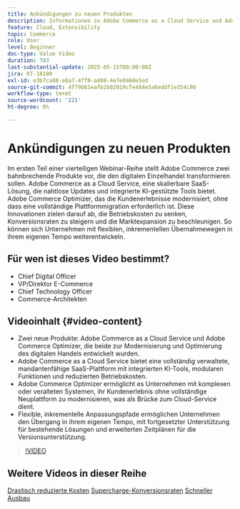 ```yaml
---
title: Ankündigungen zu neuen Produkten
description: Informationen zu Adobe Commerce as a Cloud Service und Adobe Commerce Optimizer.
feature: Cloud, Extensibility
topic: Commerce
role: User
level: Beginner
doc-type: Value Video
duration: 783
last-substantial-update: 2025-05-15T00:00:00Z
jira: KT-18109
exl-id: e3b7ca08-e8a7-4ff0-a408-4e7e0460e5ed
source-git-commit: 4f79b61eafb2b02019cfe484e5a6eddf1e354c96
workflow-type: tm+mt
source-wordcount: '221'
ht-degree: 0%

---
```


# Ankündigungen zu neuen Produkten

Im ersten Teil einer vierteiligen Webinar-Reihe stellt Adobe Commerce zwei bahnbrechende Produkte vor, die den digitalen Einzelhandel transformieren sollen. Adobe Commerce as a Cloud Service, eine skalierbare SaaS-Lösung, die nahtlose Updates und integrierte KI-gestützte Tools bietet.  Adobe Commerce Optimizer, das die Kundenerlebnisse modernisiert, ohne dass eine vollständige Plattformmigration erforderlich ist. Diese Innovationen zielen darauf ab, die Betriebskosten zu senken, Konversionsraten zu steigern und die Marktexpansion zu beschleunigen. So können sich Unternehmen mit flexiblen, inkrementellen Übernahmewegen in ihrem eigenen Tempo weiterentwickeln.

## Für wen ist dieses Video bestimmt?

* Chief Digital Officer
* VP/Direktor E-Commerce
* Chief Technology Officer
* Commerce-Architekten

## Videoinhalt {#video-content}

* Zwei neue Produkte: Adobe Commerce as a Cloud Service und Adobe Commerce Optimizer, die beide zur Modernisierung und Optimierung des digitalen Handels entwickelt wurden.
* Adobe Commerce as a Cloud Service bietet eine vollständig verwaltete, mandantenfähige SaaS-Plattform mit integrierten KI-Tools, modularen Funktionen und reduzierten Betriebskosten.
* Adobe Commerce Optimizer ermöglicht es Unternehmen mit komplexen oder veralteten Systemen, ihr Kundenerlebnis ohne vollständige Neuplattform zu modernisieren, was als Brücke zum Cloud-Service dient.
* Flexible, inkrementelle Anpassungspfade ermöglichen Unternehmen den Übergang in ihrem eigenen Tempo, mit fortgesetzter Unterstützung für bestehende Lösungen und erweiterten Zeitplänen für die Versionsunterstützung.

>[!VIDEO](https://video.tv.adobe.com/v/3458484/?learn=on&enablevpops)

## Weitere Videos in dieser Reihe

[Drastisch reduzierte Kosten](./drastically-cut-costs.md)
[Supercharge-Konversionsraten](./supercharge-conversion-rates.md)
[Schneller Ausbau](fast-track-expansion.md)
